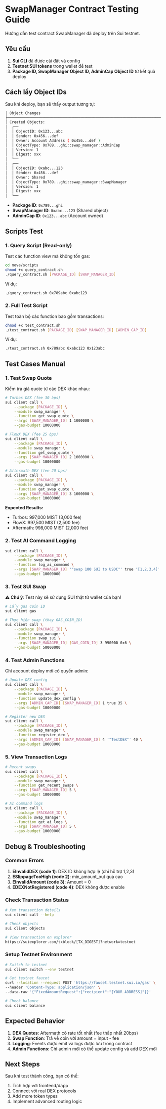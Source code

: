 # SwapManager Contract Testing Guide

Hướng dẫn test contract SwapManager đã deploy trên Sui testnet.

## Yêu cầu

1. **Sui CLI** đã được cài đặt và config
2. **Testnet SUI tokens** trong wallet để test
3. **Package ID, SwapManager Object ID, AdminCap Object ID** từ kết quả deploy

## Cách lấy Object IDs

Sau khi deploy, bạn sẽ thấy output tương tự:
```bash
│ Object Changes                                                          │
├─────────────────────────────────────────────────────────────────────────┤
│ Created Objects:                                                        │
│  ┌──                                                                    │
│  │ ObjectID: 0x123...abc                                               │
│  │ Sender: 0x456...def                                                 │
│  │ Owner: Account Address ( 0x456...def )                              │
│  │ ObjectType: 0x789...ghi::swap_manager::AdminCap                     │
│  │ Version: 1                                                          │
│  │ Digest: xxx                                                         │
│  └──                                                                    │
│  ┌──                                                                    │
│  │ ObjectID: 0xabc...123                                               │
│  │ Sender: 0x456...def                                                 │
│  │ Owner: Shared                                                       │
│  │ ObjectType: 0x789...ghi::swap_manager::SwapManager                  │
│  │ Version: 1                                                          │
│  │ Digest: xxx                                                         │
│  └──                                                                    │
```

- **Package ID**: `0x789...ghi`
- **SwapManager ID**: `0xabc...123` (Shared object)
- **AdminCap ID**: `0x123...abc` (Account owned)

## Scripts Test

### 1. Query Script (Read-only)

Test các function view mà không tốn gas:

```bash
cd move/scripts
chmod +x query_contract.sh
./query_contract.sh [PACKAGE_ID] [SWAP_MANAGER_ID]
```

Ví dụ:
```bash
./query_contract.sh 0x789abc 0xabc123
```

### 2. Full Test Script

Test toàn bộ các function bao gồm transactions:

```bash
chmod +x test_contract.sh
./test_contract.sh [PACKAGE_ID] [SWAP_MANAGER_ID] [ADMIN_CAP_ID]
```

Ví dụ:
```bash
./test_contract.sh 0x789abc 0xabc123 0x123abc
```

## Test Cases Manual

### 1. Test Swap Quote

Kiểm tra giá quote từ các DEX khác nhau:

```bash
# Turbos DEX (fee 30 bps)
sui client call \
    --package [PACKAGE_ID] \
    --module swap_manager \
    --function get_swap_quote \
    --args [SWAP_MANAGER_ID] 1 1000000 \
    --gas-budget 10000000

# FlowX DEX (fee 25 bps) 
sui client call \
    --package [PACKAGE_ID] \
    --module swap_manager \
    --function get_swap_quote \
    --args [SWAP_MANAGER_ID] 2 1000000 \
    --gas-budget 10000000

# Aftermath DEX (fee 20 bps)
sui client call \
    --package [PACKAGE_ID] \
    --module swap_manager \
    --function get_swap_quote \
    --args [SWAP_MANAGER_ID] 3 1000000 \
    --gas-budget 10000000
```

**Expected Results:**
- Turbos: 997,000 MIST (3,000 fee)
- FlowX: 997,500 MIST (2,500 fee)  
- Aftermath: 998,000 MIST (2,000 fee)

### 2. Test AI Command Logging

```bash
sui client call \
    --package [PACKAGE_ID] \
    --module swap_manager \
    --function log_ai_command \
    --args [SWAP_MANAGER_ID] '"swap 100 SUI to USDC"' true '[1,2,3,4]' 0x6 \
    --gas-budget 10000000
```

### 3. Test SUI Swap

**⚠️ Chú ý**: Test này sẽ sử dụng SUI thật từ wallet của bạn!

```bash
# Lấy gas coin ID
sui client gas

# Thực hiện swap (thay GAS_COIN_ID)
sui client call \
    --package [PACKAGE_ID] \
    --module swap_manager \
    --function swap_sui \
    --args [SWAP_MANAGER_ID] [GAS_COIN_ID] 3 990000 0x6 \
    --gas-budget 50000000
```

### 4. Test Admin Functions

Chỉ account deploy mới có quyền admin:

```bash
# Update DEX config
sui client call \
    --package [PACKAGE_ID] \
    --module swap_manager \
    --function update_dex_config \
    --args [ADMIN_CAP_ID] [SWAP_MANAGER_ID] 1 true 35 \
    --gas-budget 10000000

# Register new DEX
sui client call \
    --package [PACKAGE_ID] \
    --module swap_manager \
    --function register_dex \
    --args [ADMIN_CAP_ID] [SWAP_MANAGER_ID] 4 '"TestDEX"' 40 \
    --gas-budget 10000000
```

### 5. View Transaction Logs

```bash
# Recent swaps
sui client call \
    --package [PACKAGE_ID] \
    --module swap_manager \
    --function get_recent_swaps \
    --args [SWAP_MANAGER_ID] 5 \
    --gas-budget 10000000

# AI command logs  
sui client call \
    --package [PACKAGE_ID] \
    --module swap_manager \
    --function get_ai_logs \
    --args [SWAP_MANAGER_ID] 5 \
    --gas-budget 10000000
```

## Debug & Troubleshooting

### Common Errors

1. **EInvalidDEX (code 1)**: DEX ID không hợp lệ (chỉ hỗ trợ 1,2,3)
2. **ESlippageTooHigh (code 2)**: min_amount_out quá cao
3. **EInvalidAmount (code 3)**: Amount = 0
4. **EDEXNotRegistered (code 4)**: DEX không được enable

### Check Transaction Status

```bash
# Xem transaction details
sui client call --help

# Check objects
sui client objects

# View transaction on explorer
https://suiexplorer.com/txblock/[TX_DIGEST]?network=testnet
```

### Setup Testnet Environment

```bash
# Switch to testnet
sui client switch --env testnet

# Get testnet faucet
curl --location --request POST 'https://faucet.testnet.sui.io/gas' \
--header 'Content-Type: application/json' \
--data-raw '{"FixedAmountRequest":{"recipient":"[YOUR_ADDRESS]"}}'

# Check balance
sui client balance
```

## Expected Behavior

1. **DEX Quotes**: Aftermath có rate tốt nhất (fee thấp nhất 20bps)
2. **Swap Function**: Trả về coin với amount = input - fee
3. **Logging**: Events được emit và logs được lưu trong contract
4. **Admin Functions**: Chỉ admin mới có thể update config và add DEX mới

## Next Steps

Sau khi test thành công, bạn có thể:
1. Tích hợp với frontend/dapp
2. Connect với real DEX protocols  
3. Add more token types
4. Implement advanced routing logic 